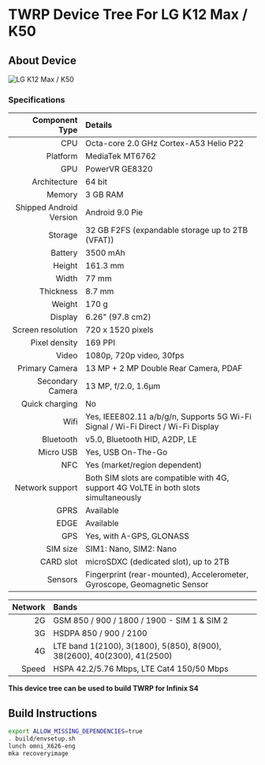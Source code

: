 # TWRP Device Tree For LG K12 Max / K50

## About Device

![LG K12 Max / K50](https://fdn2.gsmarena.com/vv/pics/lg/lg-k50-k12-max-lmx520bmw.jpg)

### Specifications

Component Type | Details
-------:|:-------------------------
CPU     | Octa-core 2.0 GHz Cortex-A53 Helio P22
Platform | MediaTek MT6762
GPU     | PowerVR GE8320
Architecture | 64 bit
Memory  | 3 GB RAM
Shipped Android Version | 	Android 9.0 Pie
Storage | 32 GB F2FS (expandable storage up to 2TB (VFAT))
Battery | 3500 mAh
Height | 161.3 mm
Width | 77 mm
Thickness | 8.7 mm
Weight | 170 g
Display | 6.26" (97.8 cm2)
Screen resolution | 720 x 1520 pixels
Pixel density | 169 PPI
Video | 1080p, 720p video, 30fps
Primary Camera | 13 MP + 2 MP Double Rear Camera, PDAF
Secondary Camera | 13 MP, f/2.0, 1.6µm
Quick charging | No
Wifi | Yes, IEEE802.11 a/b/g/n, Supports 5G Wi-Fi Signal / Wi-Fi Direct / Wi-Fi Display
Bluetooth | v5.0, Bluetooth HID, A2DP, LE
Micro USB | Yes, USB On-The-Go
NFC | Yes (market/region dependent)
Network support | Both SIM slots are compatible with 4G, support 4G VoLTE in both slots simultaneously
GPRS | Available
EDGE | Available
GPS | Yes, with A-GPS, GLONASS
SIM size | SIM1: Nano, SIM2: Nano
CARD slot |	microSDXC (dedicated slot), up to 2TB
Sensors | Fingerprint (rear-mounted), Accelerometer, Gyroscope, Geomagnetic Sensor

Network | Bands
-------:|:-------------------------
2G | GSM 850 / 900 / 1800 / 1900 - SIM 1 & SIM 2
3G | HSDPA 850 / 900 / 2100
4G | LTE band 1(2100), 3(1800), 5(850), 8(900), 38(2600), 40(2300), 41(2500)
Speed | HSPA 42.2/5.76 Mbps, LTE Cat4 150/50 Mbps

**This device tree can be used to build TWRP for Infinix S4**


## Build Instructions
```sh
export ALLOW_MISSING_DEPENDENCIES=true
. build/envsetup.sh
lunch omni_X626-eng
mka recoveryimage
```

